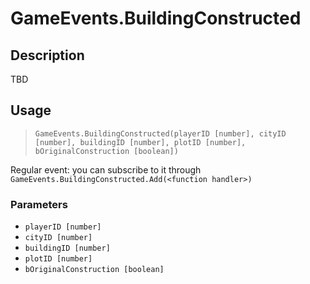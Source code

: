 # GameEvents.BuildingConstructed
## Description
TBD

## Usage
> `GameEvents.BuildingConstructed(playerID [number], cityID [number], buildingID [number], plotID [number], bOriginalConstruction [boolean])`

Regular event: you can subscribe to it through `GameEvents.BuildingConstructed.Add(<function handler>)`

### Parameters
- `playerID [number]`
- `cityID [number]`
- `buildingID [number]`
- `plotID [number]`
- `bOriginalConstruction [boolean]`